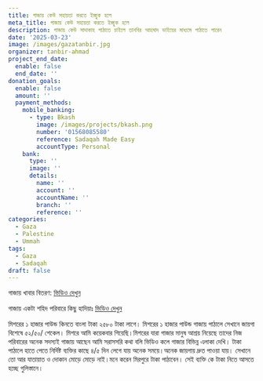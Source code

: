 ```yaml
---
title: গাজায় কেউ সহায়তা করতে ইচ্ছুক হলে
meta_title: গাজায় কেউ সহায়তা করতে ইচ্ছুক হলে
description: গাজায় কেউ সাদাকাহ পাঠাতে চাইলে তানবির আহমাদ ভাইয়ের মাধ্যমে পাঠাতে পারেন
date: '2025-03-23'
image: /images/gazatanbir.jpg
organizer: tanbir-ahmad
project_end_date:
  enable: false
  end_date: ''
donation_goals:
  enable: false
  amount: ''
  payment_methods:
    mobile_banking:
      - type: Bkash
        image: /images/projects/bkash.png
        number: '01568085580'
        reference: Sadaqah Made Easy
        accountType: Personal
    bank:
      type: ''
      image: ''
      details:
        name: ''
        account: ''
        accountName: ''
        branch: ''
        reference: ''
categories:
  - Gaza
  - Palestine
  - Ummah
tags:
  - Gaza
  - Sadaqah
draft: false
---
```

গাজায় খাবার বিতরণ: [ভিডিও দেখুন](https://www.facebook.com/share/v/161veZUzfC/)

গাজায় একটা শহিদ পরিবারে কিছু হাদিয়াঃ [ভিডিও দেখুন](https://www.facebook.com/share/v/16Ey84exQP/)

মিশরের ১ হাজার পাউন্ড কিনতে বাংলা টাকা ২৫৮০ টাকা লাগে। মিশরের ১ হাজার পাউন্ড গাজায় পাঠালে সেখানে জায়গা বিশেষে ৫২/৫০/ শেকেল। মিশরে আমি কয়েকবার গিয়েছি।মিশরের যারা গাজার মানুষ আশ্রয় নিয়েছে তাদের নিজ পরিবারের অনেক সদস্যই গাজায় আছেন আমি সরাসসরি কথা বলি ভিডিও কলে গাজার বিভিন্ন এলাকা দেখি। টাকা পাঠালে হাতে পেতে নির্দিষ্ট ব্যক্তির কাছে ৪/৫ দিন লেগে যায় অনেক সময়ে।অনেক জায়গায় দ্রুত পাওয়া যায়। সেখানে তো আর যাতায়াত ও দোকান মোড়ে মোড়ে নাই।মনে করেন মিরপুরে টাকা পাঠাবেন। সেই ব্যক্তি কে টাকা নিতে আসতে হচ্ছে গুলিস্তানে।
